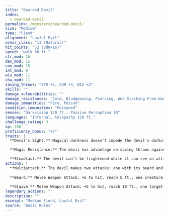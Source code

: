 ```yaml
---
title: "Bearded Devil"
index:
  - bearded-devil
permalink: /monsters/bearded-devil/
size: "Medium"
type: "Fiend"
alignment: "Lawful Evil"
armor_class: "13 (Natural)"
hit_points: "52 (8d8+16)"
speed: "walk 30 ft."
str_mod: 16
dex_mod: 15
con_mod: 15
int_mod: 9
wis_mod: 11
cha_mod: 11
saving_throws: "STR +5, CON +4, WIS +2"
skills: ""
damage_vulnerabilities: ""
damage_resistances: "Cold, Bludgeoning, Piercing, And Slashing From Nonmagical Weapons That Aren'T Silvered"
damage_immunities: "Fire, Poison"
condition_immunities: "Poisoned"
senses: "Darkvision 120 ft., Passive Perception 10"
languages: "Infernal, telepathy 120 ft."
challenge_rating: 3
xp: 700
proficiency_bonus: "+2"
traits: |
  **Devil's Sight.** Magical darkness doesn't impede the devil's darkvision.

  **Magic Resistance.** The devil has advantage on saving throws against spells and other magical effects.

  **Steadfast.** The devil can't be frightened while it can see an allied creature within 30 feet of it.
actions: |
  **Multiattack.** The devil makes two attacks: one with its beard and one with its glaive.
  
  **Beard.** Melee Weapon Attack: +5 to hit, reach 5 ft., one creature. Hit: 6 (1d8 + 2) piercing damage, and the target must succeed on a DC 12 Constitution saving throw or be poisoned for 1 minute. While poisoned in this way, the target can't regain hit points. The target can repeat the saving throw at the end of each of its turns, ending the effect on itself on a success.
  
  **Glaive.** Melee Weapon Attack: +5 to hit, reach 10 ft., one target. Hit: 8 (1d10 + 3) slashing damage. If the target is a creature other than an undead or a construct, it must succeed on a DC 12 Constitution saving throw or lose 5 (1d10) hit points at the start of each of its turns due to an infernal wound. Each time the devil hits the wounded target with this attack, the damage dealt by the wound increases by 5 (1d10). Any creature can take an action to stanch the wound with a successful DC 12 Wisdom (Medicine) check. The wound also closes if the target receives magical healing.  
legendary_actions: ""
description: ""
excerpt: "Medium Fiend, Lawful Evil"
source: "Basic Rules"
---
```

